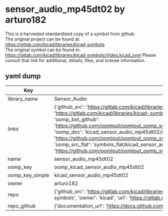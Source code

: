 # sensor_audio_mp45dt02 by arturo182  
This is a harvested standardized copy of a symbol from github.  
The original project can be found at:  
https://gitlab.com/kicad/libraries/kicad-symbols  
The original symbol can be found in:
https://gitlab.com/kicad/libraries/kicad-symbols/Video.kicad_sym
Please consult that link for additional, details, files, and license information.  
## yaml dump  
| Key | Value |  
| --- | --- |  
| library_name | Sensor_Audio |  
| links | {'github_src': 'https://gitlab.com/kicad/libraries/kicad-symbols/Video.kicad_sym', 'github_src_repo': 'https://gitlab.com/kicad/libraries/kicad-symbols', 'oomp_bot': 'kicad_sensor_audio_mp45dt02/working', 'oomp_bot_github': 'https://github.com/oomlout/oomlout_oomp_symbol_bot/tree/main/kicad_sensor_audio_mp45dt02/working', 'oomp_doc': 'kicad_sensor_audio_mp45dt02/working', 'oomp_doc_github': 'https://github.com/oomlout/oomlout_oomp_symbol_doc/tree/main/kicad_sensor_audio_mp45dt02/working', 'oomp_src_flat': 'symbols_flat/kicad_sensor_audio_mp45dt02/working', 'oomp_src_flat_github': 'https://github.com/oomlout/oomlout_oomp_symbol_src/tree/main/kicad_sensor_audio_mp45dt02/working'} |  
| name | sensor_audio_mp45dt02 |  
| oomp_key | oomp_kicad_sensor_audio_mp45dt02 |  
| oomp_key_simple | kicad_sensor_audio_mp45dt02 |  
| owner | arturo182 |  
| repo | {'github_src': 'https://gitlab.com/kicad/libraries/kicad-symbols/Video.kicad_sym', 'name': 'libraries/kicad-symbols', 'owner': 'kicad', 'url': 'https://gitlab.com/kicad/libraries/kicad-symbols'} |  
| repo_github | {'documentation_url': 'https://docs.github.com/rest/repos/repos#get-a-repository', 'message': 'Not Found'} |  

